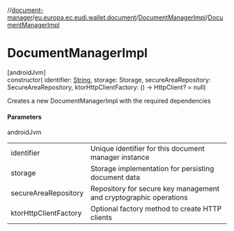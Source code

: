 //[document-manager](../../../index.md)/[eu.europa.ec.eudi.wallet.document](../index.md)/[DocumentManagerImpl](index.md)/[DocumentManagerImpl](-document-manager-impl.md)

# DocumentManagerImpl

[androidJvm]\
constructor(
identifier: [String](https://kotlinlang.org/api/latest/jvm/stdlib/kotlin-stdlib/kotlin/-string/index.html),
storage: Storage, secureAreaRepository: SecureAreaRepository, ktorHttpClientFactory: () -&gt;
HttpClient? = null)

Creates a new DocumentManagerImpl with the required dependencies

#### Parameters

androidJvm

| | |
|---|---|
| identifier | Unique identifier for this document manager instance |
| storage | Storage implementation for persisting document data |
| secureAreaRepository | Repository for secure key management and cryptographic operations |
| ktorHttpClientFactory | Optional factory method to create HTTP clients |
